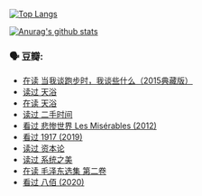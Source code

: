 [![Top Langs](https://github-readme-stats.vercel.app/api/top-langs/?username=w940853815)](https://github.com/anuraghazra/github-readme-stats)

[![Anurag's github stats](https://github-readme-stats.vercel.app/api?username=w940853815)](https://github.com/anuraghazra/github-readme-stats)

### 🗣 豆瓣:

<!-- DOUBAN-ACTIVITIES:START -->
- [在读 当我谈跑步时，我谈些什么（2015典藏版）](https://www.douban.com/doubanapp/dispatch?uri=/status/3169860731/)
- [读过 天浴](https://www.douban.com/doubanapp/dispatch?uri=/status/3169859927/)
- [在读 天浴](https://www.douban.com/doubanapp/dispatch?uri=/status/3169147401/)
- [读过 二手时间](https://www.douban.com/doubanapp/dispatch?uri=/status/3169146443/)
- [看过 悲惨世界 Les Misérables‎ (2012)](https://www.douban.com/doubanapp/dispatch?uri=/status/3167386041/)
- [看过 1917‎ (2019)](https://www.douban.com/doubanapp/dispatch?uri=/status/3166932472/)
- [读过 资本论](https://www.douban.com/doubanapp/dispatch?uri=/status/3164184458/)
- [读过 系统之美](https://www.douban.com/doubanapp/dispatch?uri=/status/3163687711/)
- [在读 毛泽东选集 第二卷](https://www.douban.com/doubanapp/dispatch?uri=/status/3159580784/)
- [看过 八佰‎ (2020)](https://www.douban.com/doubanapp/dispatch?uri=/status/3159202116/)
<!-- DOUBAN-ACTIVITIES:END -->
<!--
**w940853815/w940853815** is a ✨ _special_ ✨ repository because its `README.md` (this file) appears on your GitHub profile.

Here are some ideas to get you started:

- 🔭 I’m currently working on ...
- 🌱 I’m currently learning ...
- 👯 I’m looking to collaborate on ...
- 🤔 I’m looking for help with ...
- 💬 Ask me about ...
- 📫 How to reach me: ...
- 😄 Pronouns: ...
- ⚡ Fun fact: ...
-->
